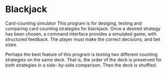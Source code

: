 # Blackjack
Card-counting simulator 
This program is for desiging, testing and comparing card counting strategies for blackjack.
Once a desired strategy has been chosen, a command interface provides a simulated game, 
with structured feedback. The player must make the correct decisions, and bet sizes. 

Perhaps the best feature of this program is testing two different counting strategies on 
the same deck. That is, the order of the deck is preserved for both strategies in a side-
by-side comparison. Then the deck is shuffled. 
